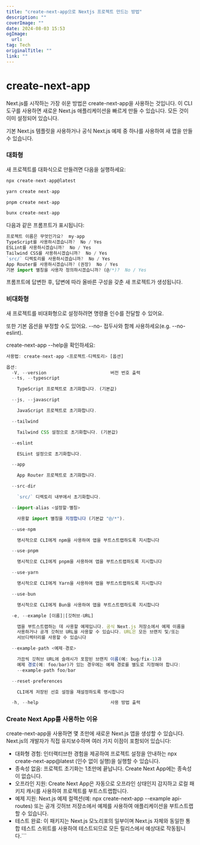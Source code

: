 ```yaml
---
title: "create-next-app으로 Nextjs 프로젝트 만드는 방법"
description: ""
coverImage: ""
date: 2024-08-03 15:53
ogImage: 
  url: 
tag: Tech
originalTitle: ""
link: ""
---
```




# create-next-app

Next.js를 시작하는 가장 쉬운 방법은 create-next-app을 사용하는 것입니다. 이 CLI 도구를 사용하면 새로운 Next.js 애플리케이션을 빠르게 만들 수 있습니다. 모든 것이 이미 설정되어 있습니다.

기본 Next.js 템플릿을 사용하거나 공식 Next.js 예제 중 하나를 사용하여 새 앱을 만들 수 있습니다.

### 대화형

<div class="content-ad"></div>

새 프로젝트를 대화식으로 만들려면 다음을 실행하세요:

```js
npx create-next-app@latest
```

```js
yarn create next-app
```

```js
pnpm create next-app
```

<div class="content-ad"></div>

```js
bunx create-next-app
```

다음과 같은 프롬프트가 표시됩니다:

```js
프로젝트 이름은 무엇인가요?  my-app
TypeScript를 사용하시겠습니까?  No / Yes
ESLint를 사용하시겠습니까?  No / Yes
Tailwind CSS를 사용하시겠습니까?  No / Yes
`src/` 디렉토리를 사용하시겠습니까?  No / Yes
App Router를 사용하시겠습니까? (권장)  No / Yes
기본 import 별칭을 사용자 정의하시겠습니까? (@/*)?  No / Yes
```

프롬프트에 답변한 후, 답변에 따라 올바른 구성을 갖춘 새 프로젝트가 생성됩니다.

<div class="content-ad"></div>

### 비대화형

새 프로젝트를 비대화형으로 설정하려면 명령줄 인수를 전달할 수 있어요.

또한 기본 옵션을 부정할 수도 있어요. --no- 접두사와 함께 사용하세요(e.g. --no-eslint).

create-next-app --help을 확인하세요:

<div class="content-ad"></div>

```js
사용법: create-next-app <프로젝트-디렉토리> [옵션]

옵션:
  -V, --version                        버전 번호 출력
  --ts, --typescript

    TypeScript 프로젝트로 초기화합니다. (기본값)

  --js, --javascript

    JavaScript 프로젝트로 초기화합니다.

  --tailwind

    Tailwind CSS 설정으로 초기화합니다. (기본값)

  --eslint

    ESLint 설정으로 초기화합니다.

  --app

    App Router 프로젝트로 초기화합니다.

  --src-dir

    `src/` 디렉토리 내부에서 초기화합니다.

  --import-alias <설정할-별칭>

    사용할 import 별칭을 지정합니다 (기본값 "@/*").

  --use-npm

    명시적으로 CLI에게 npm을 사용하여 앱을 부트스트랩하도록 지시합니다

  --use-pnpm

    명시적으로 CLI에게 pnpm을 사용하여 앱을 부트스트랩하도록 지시합니다

  --use-yarn

    명시적으로 CLI에게 Yarn을 사용하여 앱을 부트스트랩하도록 지시합니다

  --use-bun

    명시적으로 CLI에게 Bun을 사용하여 앱을 부트스트랩하도록 지시합니다

  -e, --example [이름]|[깃허브-URL]

    앱을 부트스트랩하는 데 사용할 예제입니다. 공식 Next.js 저장소에서 예제 이름을
    사용하거나 공개 깃허브 URL을 사용할 수 있습니다. URL은 모든 브랜치 및/또는
    서브디렉터리를 사용할 수 있습니다

  --example-path <예제-경로>

    가끔씩 깃허브 URL에 슬래시가 포함된 브랜치 이름(예: bug/fix-1)과
    예제 경로(예: foo/bar)가 있는 경우에는 예제 경로를 별도로 지정해야 합니다:
    --example-path foo/bar

  --reset-preferences

    CLI에게 저장된 선호 설정을 재설정하도록 명시합니다

  -h, --help                           사용 방법 출력
```

### Create Next App를 사용하는 이유

create-next-app을 사용하면 몇 초만에 새로운 Next.js 앱을 생성할 수 있습니다. Next.js의 개발자가 직접 유지보수하며 여러 가지 이점이 포함되어 있습니다:

- 대화형 경험: 인터랙티브한 경험을 제공하여 프로젝트 설정을 안내하는 npx create-next-app@latest (인수 없이 실행)을 실행할 수 있습니다.
- 종속성 없음: 프로젝트 초기화는 1초만에 끝납니다. Create Next App에는 종속성이 없습니다.
- 오프라인 지원: Create Next App은 자동으로 오프라인 상태인지 감지하고 로컬 패키지 캐시를 사용하여 프로젝트를 부트스트랩합니다.
- 예제 지원: Next.js 예제 컬렉션(예: npx create-next-app --example api-routes) 또는 공개 깃허브 저장소에서 예제를 사용하여 애플리케이션을 부트스트랩할 수 있습니다.
- 테스트 완료: 이 패키지는 Next.js 모노리포의 일부이며 Next.js 자체와 동일한 통합 테스트 스위트를 사용하여 테스트되므로 모든 릴리스에서 예상대로 작동됩니다.```

<div class="content-ad"></div>
